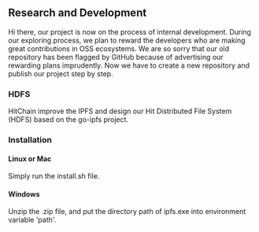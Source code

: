 ## Research and Development
Hi there, our project is now on the process of internal development. During our exploring process, we plan to reward the developers who are making great contributions in OSS ecosystems. We are so sorry that our old repository has been flagged by GitHub because of advertising our rewarding plans imprudently. Now we have to create a new repository and publish our project step by step.

### HDFS
HitChain improve the IPFS and design our Hit Distributed File System (HDFS)  based on the go-ipfs project.

### Installation
#### Linux or Mac
Simply run the install.sh file.
#### Windows
Unzip the .zip file, and put the directory path of ipfs.exe into environment variable 'path'.